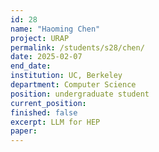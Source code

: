 ```yaml
---
id: 28
name: "Haoming Chen"
project: URAP
permalink: /students/s28/chen/
date: 2025-02-07
end_date:
institution: UC, Berkeley
department: Computer Science
position: undergraduate student
current_position:
finished: false
excerpt: LLM for HEP
paper:
---
```

